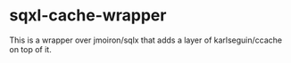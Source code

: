 # sqxl-cache-wrapper
This is a wrapper over jmoiron/sqlx that adds a layer of karlseguin/ccache on top of it.
